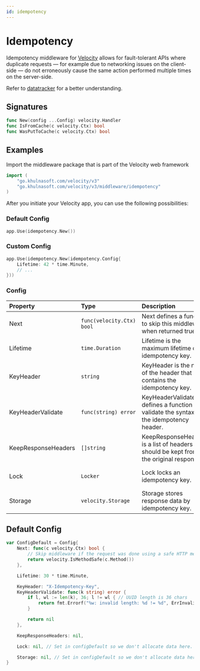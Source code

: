 ```yaml
---
id: idempotency
---
```


# Idempotency

Idempotency middleware for [Velocity](https://go.khulnasoft.com/velocity) allows for fault-tolerant APIs where duplicate requests — for example due to networking issues on the client-side — do not erroneously cause the same action performed multiple times on the server-side.

Refer to [datatracker](https://datatracker.ietf.org/doc/html/draft-ietf-httpapi-idempotency-key-header-02) for a better understanding.

## Signatures

```go
func New(config ...Config) velocity.Handler
func IsFromCache(c velocity.Ctx) bool
func WasPutToCache(c velocity.Ctx) bool
```

## Examples

Import the middleware package that is part of the Velocity web framework

```go
import (
    "go.khulnasoft.com/velocity/v3"
    "go.khulnasoft.com/velocity/v3/middleware/idempotency"
)
```

After you initiate your Velocity app, you can use the following possibilities:

### Default Config

```go
app.Use(idempotency.New())
```

### Custom Config

```go
app.Use(idempotency.New(idempotency.Config{
    Lifetime: 42 * time.Minute,
    // ...
}))
```

### Config

| Property            | Type                    | Description                                                                              | Default                        |
|:--------------------|:------------------------|:-----------------------------------------------------------------------------------------|:-------------------------------|
| Next                | `func(velocity.Ctx) bool` | Next defines a function to skip this middleware when returned true.                      | A function for safe methods    |
| Lifetime            | `time.Duration`         | Lifetime is the maximum lifetime of an idempotency key.                                  | 30 * time.Minute               |
| KeyHeader           | `string`                | KeyHeader is the name of the header that contains the idempotency key.                   | "X-Idempotency-Key"            |
| KeyHeaderValidate   | `func(string) error`    | KeyHeaderValidate defines a function to validate the syntax of the idempotency header.   | A function for UUID validation |
| KeepResponseHeaders | `[]string`              | KeepResponseHeaders is a list of headers that should be kept from the original response. | nil (keep all headers)         |
| Lock                | `Locker`                | Lock locks an idempotency key.                                                           | An in-memory locker            |
| Storage             | `velocity.Storage`         | Storage stores response data by idempotency key.                                         | An in-memory storage           |

## Default Config

```go
var ConfigDefault = Config{
    Next: func(c velocity.Ctx) bool {
        // Skip middleware if the request was done using a safe HTTP method
        return velocity.IsMethodSafe(c.Method())
    },

    Lifetime: 30 * time.Minute,

    KeyHeader: "X-Idempotency-Key",
    KeyHeaderValidate: func(k string) error {
        if l, wl := len(k), 36; l != wl { // UUID length is 36 chars
            return fmt.Errorf("%w: invalid length: %d != %d", ErrInvalidIdempotencyKey, l, wl)
        }

        return nil
    },

    KeepResponseHeaders: nil,

    Lock: nil, // Set in configDefault so we don't allocate data here.

    Storage: nil, // Set in configDefault so we don't allocate data here.
}
```

